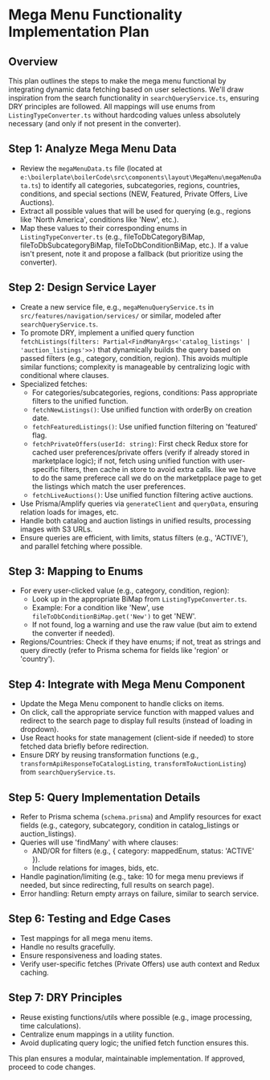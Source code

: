 # Mega Menu Functionality Implementation Plan

## Overview

This plan outlines the steps to make the mega menu functional by integrating dynamic data fetching based on user selections. We'll draw inspiration from the search functionality in `searchQueryService.ts`, ensuring DRY principles are followed. All mappings will use enums from `ListingTypeConverter.ts` without hardcoding values unless absolutely necessary (and only if not present in the converter).

## Step 1: Analyze Mega Menu Data

- Review the `megaMenuData.ts` file (located at `e:\boilerplate\boilerCode\src\components\layout\MegaMenu\megaMenuData.ts`) to identify all categories, subcategories, regions, countries, conditions, and special sections (NEW, Featured, Private Offers, Live Auctions).
- Extract all possible values that will be used for querying (e.g., regions like 'North America', conditions like 'New', etc.).
- Map these values to their corresponding enums in `ListingTypeConverter.ts` (e.g., fileToDbCategoryBiMap, fileToDbSubcategoryBiMap, fileToDbConditionBiMap, etc.). If a value isn't present, note it and propose a fallback (but prioritize using the converter).

## Step 2: Design Service Layer

- Create a new service file, e.g., `megaMenuQueryService.ts` in `src/features/navigation/services/` or similar, modeled after `searchQueryService.ts`.
- To promote DRY, implement a unified query function `fetchListings(filters: Partial<FindManyArgs<'catalog_listings' | 'auction_listings'>>)` that dynamically builds the query based on passed filters (e.g., category, condition, region). This avoids multiple similar functions; complexity is manageable by centralizing logic with conditional where clauses.
- Specialized fetches:
  - For categories/subcategories, regions, conditions: Pass appropriate filters to the unified function.
  - `fetchNewListings()`: Use unified function with orderBy on creation date.
  - `fetchFeaturedListings()`: Use unified function filtering on 'featured' flag.
  - `fetchPrivateOffers(userId: string)`: First check Redux store for cached user preferences/private offers (verify if already stored in marketplace logic); if not, fetch using unified function with user-specific filters, then cache in store to avoid extra calls. like we have to do the same preferece call we do on the marketpplace page to get the listings which match the user preferences.
  - `fetchLiveAuctions()`: Use unified function filtering active auctions.
- Use Prisma/Amplify queries via `generateClient` and `queryData`, ensuring relation loads for images, etc.
- Handle both catalog and auction listings in unified results, processing images with S3 URLs.
- Ensure queries are efficient, with limits, status filters (e.g., 'ACTIVE'), and parallel fetching where possible.

## Step 3: Mapping to Enums

- For every user-clicked value (e.g., category, condition, region):
  - Look up in the appropriate BiMap from `ListingTypeConverter.ts`.
  - Example: For a condition like 'New', use `fileToDbConditionBiMap.get('New')` to get 'NEW'.
  - If not found, log a warning and use the raw value (but aim to extend the converter if needed).
- Regions/Countries: Check if they have enums; if not, treat as strings and query directly (refer to Prisma schema for fields like 'region' or 'country').

## Step 4: Integrate with Mega Menu Component

- Update the Mega Menu component to handle clicks on items.
- On click, call the appropriate service function with mapped values and redirect to the search page to display full results (instead of loading in dropdown).
- Use React hooks for state management (client-side if needed) to store fetched data briefly before redirection.
- Ensure DRY by reusing transformation functions (e.g., `transformApiResponseToCatalogListing`, `transformToAuctionListing`) from `searchQueryService.ts`.

## Step 5: Query Implementation Details

- Refer to Prisma schema (`schema.prisma`) and Amplify resources for exact fields (e.g., category, subcategory, condition in catalog_listings or auction_listings).
- Queries will use 'findMany' with where clauses:
  - AND/OR for filters (e.g., { category: mappedEnum, status: 'ACTIVE' }).
  - Include relations for images, bids, etc.
- Handle pagination/limiting (e.g., take: 10 for mega menu previews if needed, but since redirecting, full results on search page).
- Error handling: Return empty arrays on failure, similar to search service.

## Step 6: Testing and Edge Cases

- Test mappings for all mega menu items.
- Handle no results gracefully.
- Ensure responsiveness and loading states.
- Verify user-specific fetches (Private Offers) use auth context and Redux caching.

## Step 7: DRY Principles

- Reuse existing functions/utils where possible (e.g., image processing, time calculations).
- Centralize enum mappings in a utility function.
- Avoid duplicating query logic; the unified fetch function ensures this.

This plan ensures a modular, maintainable implementation. If approved, proceed to code changes.
